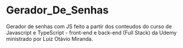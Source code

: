# Gerador_De_Senhas
Gerador de senhas com JS feito a partir dos conteudos do curso de Javascript e TypeScript - front-end e back-end (Full Stack) da Udemy ministrado por Luiz Otávio Miranda.
